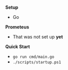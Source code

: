 **Setup**
* Go

**Prometeus**
* That was not set up **yet**

**Quick Start**
* `go run cmd/main.go`
* `./scripts/startup.ps1`